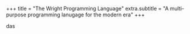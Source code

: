 +++
title = "The Wright Programming Language"
extra.subtitle = "A multi-purpose programming lanugage for the modern era"
+++

das
